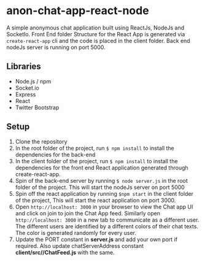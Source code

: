 # anon-chat-app-react-node
A simple anonymous chat application built using ReactJs, NodeJs and SocketIo.
Front End folder Structure for the React App is generated via `create-react-app` cli and the code is placed in the client folder.
Back end nodeJs server is running on port 5000.

## Libraries

  - Node.js / npm
  - Socket.io
  - Express
  - React
  - Twitter Bootstrap

## Setup
1. Clone the repository
2. In the root folder of the project, run `$ npm install` to install the dependencies for the back-end
3. In the client folder of the project, run `$ npm install` to install the dependencies for the front end React application generated through create-react-app.
4. Spin of the back-end server by running `$ node server.js` in the root folder of the project. This will start the nodeJs server on port 5000
5. Spin off the react application by running `$npm start` in the client folder of the project, This will start the react application on port 3000.
6. Open `http://localhost: 3000` in your browser to view the Chat app UI and click on join to join the Chat App feed. Similarly open `http://localhost: 3000` in a new tab to communicate as a different user. The different users are identified by a different colors of their chat texts. The color is generated randomly for every user.
7. Update the PORT constant in <strong>server.js</strong> and add your own port if required. Also update chatServerAddress constant <strong>client/src//ChatFeed.js</strong> with the same.
